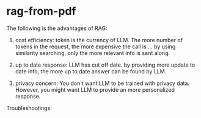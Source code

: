 # rag-from-pdf

The following is the advantages of RAG:

1. cost efficiency: token is the currency of LLM. The more number of tokens in the request, the more expensive the call is ...
   by using similarity searching, only the more relevant info is sent along.

2. up to date response: LLM has cut off date.
   by providing more update to date info, the more up to date answer can be found by LLM.

3. privacy concern: You don't want LLM to be trained with privacy data.
   However, you might want LLM to provide an more personalized response.

Troubleshootings:
